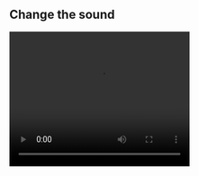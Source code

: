 ## Change the sound

<div style="display: flex; flex-wrap: wrap">
<div style="flex-basis: 200px; flex-grow: 1; margin-right: 15px;">

</div>
<div>
 <video width="320" height="240" controls>
  <source src="step-3-demo.mp4" type="video/mp4">
  Add interaction so that you can choose what sound the instrument has
</video>
</div>
</div>

